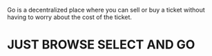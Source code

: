 Go is a decentralized place where you can sell or buy  a ticket  without having to worry about the cost of the ticket.

# JUST BROWSE SELECT AND GO